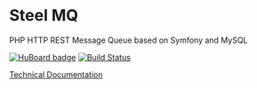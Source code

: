 Steel MQ
========

PHP HTTP REST Message Queue based on Symfony and MySQL

[![HuBoard badge](http://img.shields.io/badge/Hu-Board-7965cc.svg)](https://huboard.com/aerialship/steel-mq/)
[![Build Status](https://travis-ci.org/aerialship/steel-mq.svg?branch=master)](https://travis-ci.org/aerialship/steel-mq)

[Technical Documentation](src/AerialShip/SteelMqBundle/Resources/doc/index.md)
